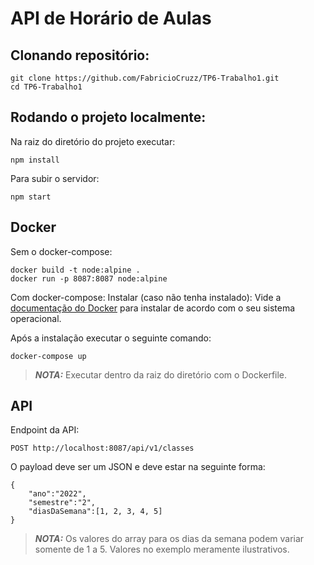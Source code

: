 # API de Horário de Aulas

## Clonando repositório:
```
git clone https://github.com/FabricioCruzz/TP6-Trabalho1.git
cd TP6-Trabalho1
```

## Rodando o projeto localmente:
Na raiz do diretório do projeto executar:
```
npm install
```

Para subir o servidor:
```
npm start
```

## Docker

Sem o docker-compose:
```
docker build -t node:alpine .
docker run -p 8087:8087 node:alpine
```
Com docker-compose:
Instalar (caso não tenha instalado):
Vide a [documentação do Docker](https://docs.docker.com/compose/install/) para instalar de acordo com o seu sistema operacional.

Após a instalação executar o seguinte comando:
```
docker-compose up
```
> **_NOTA:_** Executar dentro da raiz do diretório com o Dockerfile.

## API
Endpoint da API:
```
POST http://localhost:8087/api/v1/classes
```
O payload deve ser um JSON e deve estar na seguinte forma:
```
{
    "ano":"2022",
    "semestre":"2",
    "diasDaSemana":[1, 2, 3, 4, 5]
}
```
> **_NOTA:_** Os valores do array para os dias da semana podem variar somente de 1 a 5. Valores no exemplo meramente ilustrativos.
